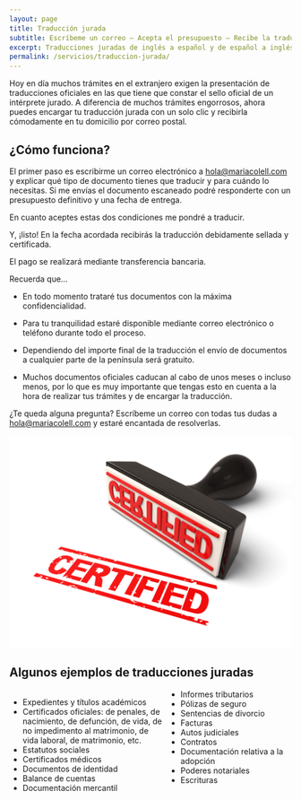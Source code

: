 ```yaml
---
layout: page
title: Traducción jurada
subtitle: Escríbeme un correo – Acepta el presupuesto – Recibe la traducción en tu domicilio
excerpt: Traducciones juradas de inglés a español y de español a inglés. Encarga tu traducción con un solo clic y recíbela cómodamente en tu hogar.
permalink: /servicios/traduccion-jurada/
---
```


Hoy en día muchos trámites en el extranjero exigen la presentación de traducciones oficiales en las que tiene que constar el sello oficial de un intérprete jurado. A diferencia de muchos trámites engorrosos, ahora puedes encargar tu traducción jurada con un solo clic y recibirla cómodamente en tu domicilio por correo postal.

## ¿Cómo funciona?

El primer paso es escribirme un correo electrónico a [hola@mariacolell.com](hola@mariacolell.com) y explicar qué tipo de documento tienes que traducir y para cuándo lo necesitas. Si me envías el documento escaneado podré responderte con un presupuesto definitivo y una fecha de entrega.

En cuanto aceptes estas dos condiciones me pondré a traducir.

Y, ¡listo! En la fecha acordada recibirás la traducción debidamente sellada y certificada.

El pago se realizará mediante transferencia bancaria.

Recuerda que…

- En todo momento trataré tus documentos con la máxima confidencialidad.

- Para tu tranquilidad estaré disponible mediante correo electrónico o teléfono durante todo el proceso.

- Dependiendo del importe final de la traducción el envío de documentos a cualquier parte de la península será gratuito.

- Muchos documentos oficiales caducan al cabo de unos meses o incluso menos, por lo que es muy importante que tengas esto en cuenta a la hora de realizar tus trámites y de encargar la traducción.

¿Te queda alguna pregunta? Escríbeme un correo con todas tus dudas a hola@mariacolell.com y estaré encantada de resolverlas.

![Sello traducción jurada](/images/certified-stamp.jpg)

## Algunos ejemplos de traducciones juradas

<ul class="checkmark-list" style="width: 50%; float: left; display: block; padding-right: 30px;">
  <li>Expedientes y títulos académicos</li>
  <li>Certificados oficiales: de penales, de nacimiento, de defunción, de vida, de no impedimento al matrimonio, de vida laboral, de matrimonio, etc.</li>
  <li>Estatutos sociales</li>
  <li>Certificados médicos</li>
  <li>Documentos de identidad</li>
  <li>Balance de cuentas</li>
  <li>Documentación mercantil</li>
</ul>

<ul class="checkmark-list">
  <li>Informes tributarios</li>
  <li>Pólizas de seguro</li>
  <li>Sentencias de divorcio</li>
  <li>Facturas</li>
  <li>Autos judiciales</li>
  <li>Contratos</li>
  <li>Documentación relativa a la adopción</li>
  <li>Poderes notariales</li>
  <li>Escrituras</li>
</ul>
